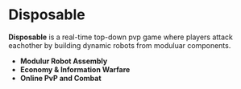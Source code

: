 # Disposable

**Disposable** is a real-time top-down pvp game where players attack eachother by building dynamic robots from moduluar components.


- **Modulur Robot Assembly**
- **Economy & Information Warfare**
- **Online PvP and Combat**
